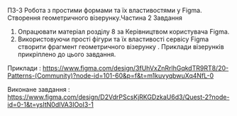 ПЗ-3 Робота з простими формами та їх властивостями у Figma. Створення геометричного візерунку.Частина 2
Завдання 
1. Опрацювати матеріал розділу 8 за Керівництвом користувача Figma.
2. Використовуючи прості фігури  та їх властивості сервісу Figma  створити фрагмент геометричного візерунку . Приклади візерунків прикріплено до цього завдання.

Приклади :
https://www.figma.com/design/3fUhVxZnRrlhGqkdTR9RT8/20-Patterns-(Community)?node-id=101-60&p=f&t=m1kuvyqbwuXq4NfL-0

Виконане завдання :
https://www.figma.com/design/D2VdrPScsKjRKGDzkaU6d3/Quest-2?node-id=0-1&t=ysItN0dlVA3IOoI3-1
